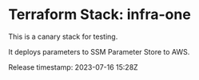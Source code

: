 # Terraform Stack: infra-one

This is a canary stack for testing.

It deploys parameters to SSM Parameter Store to AWS.

Release timestamp: 2023-07-16 15:28Z
